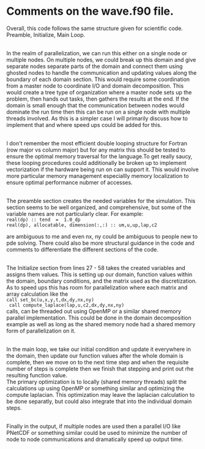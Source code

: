 # Comments on the wave.f90 file.

Overall, this code follows the same structure given for scientific code. Preamble, Initialize, Main Loop. <br><br>

In the realm of parallelization, we can run this either on a single node or multiple nodes. On multiple nodes, we could break up this domain and give separate nodes separate parts of the domain and connect them using ghosted nodes to handle the communication and updating values along the boundary of each domain section. This would require some coordination from a master node to coordinate I/O and domain decomposition. This would create a tree type of organization where a master node sets up the problem, then hands out tasks, then gathers the results at the end. If the domain is small enough that the communication between nodes would dominate the run time then this can be run on a single node with multiple threads involved. As this is a simpler case I will primarily discuss how to implement that and where speed ups could be added for this.<br><br>

I don't remember the most efficient double looping structure for Fortran (row major vs column major) but for any matrix this should be tested to ensure the optimal memory traversal for the language.To get really saucy, these looping procedures could additionally be broken up to implement vectorization if the hardware being run on can support it. This would involve more particular memory management especiallly memory localization to ensure optimal performance nubmer of accesses.<br><br>

The preamble section creates the needed variables for the simulation. This section seems to be well organized, and comprehensive, but some of the variable names are not particularly clear. For example:<br>
```real(dp) :: tend  =  1.0_dp``` <br>
```real(dp), allocatable, dimension(:,:) :: um,u,up,lap,c2 ```<br>

are ambiguous to me and even nx, ny could be ambiguous to people new to pde solving. There could also be more structural guidance in the code and comments to differentiate the different sections of the code. <br><br>

The Initialize section from lines 27 - 58 takes the created variables and assigns them values. This is setting up our domain, function values within the domain, boundary conditions, and the matrix used as the discretization. As to speed ups this has room for parallelization where each matrix and array calculation like the<br>
``` call set_bc(u,x,y,t,dx,dy,nx,ny) ```<br>
``` call compute_laplace(lap,u,c2,dx,dy,nx,ny)```<br>
calls, can be threaded out using OpenMP or a similar shared memory parallel implementation. This could be done in the domain decomposition example as well as long as the shared memory node had a shared memory form of parallelization on it.<br><br>

In the main loop, we take our initial condition and update it everywhere in the domain, then update our function values after the whole domain is complete, then we move on to the next time step and when the requisite number of steps is complete then we finish that stepping and print out rhe resulting function value.<br>
The primary optimization is to locally (shared memory threads) split the calculations up using OpenMP or something similar and optimizing the compute laplacian. This optimization may leave the laplacian calculation to be done separatly, but could also integrate that into the individual domain steps.<br><br>

Finally in the output, if multiple nodes are used then a parallel I/O like PNetCDF or something similar could be used to minimize the number of node to node communications and dramatically speed up output time.